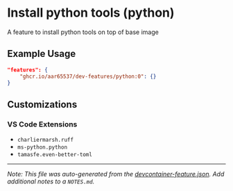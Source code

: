 
# Install python tools (python)

A feature to install python tools on top of base image

## Example Usage

```json
"features": {
    "ghcr.io/aar65537/dev-features/python:0": {}
}
```



## Customizations

### VS Code Extensions

- `charliermarsh.ruff`
- `ms-python.python`
- `tamasfe.even-better-toml`



---

_Note: This file was auto-generated from the [devcontainer-feature.json](https://github.com/aar65537/dev-features/blob/main/src/python/devcontainer-feature.json).  Add additional notes to a `NOTES.md`._
